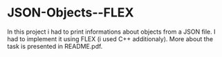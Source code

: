 # JSON-Objects--FLEX


In this project i had to print informations about objects from a JSON file.  I had to implement it using FLEX (i used C++ additionaly).
More about the task is presented in README.pdf. 
